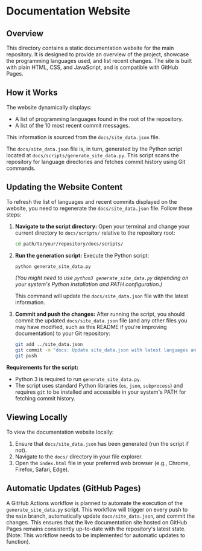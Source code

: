 # Documentation Website

## Overview

This directory contains a static documentation website for the main repository. It is designed to provide an overview of the project, showcase the programming languages used, and list recent changes. The site is built with plain HTML, CSS, and JavaScript, and is compatible with GitHub Pages.

## How it Works

The website dynamically displays:
- A list of programming languages found in the root of the repository.
- A list of the 10 most recent commit messages.

This information is sourced from the `docs/site_data.json` file.

The `docs/site_data.json` file is, in turn, generated by the Python script located at `docs/scripts/generate_site_data.py`. This script scans the repository for language directories and fetches commit history using Git commands.

## Updating the Website Content

To refresh the list of languages and recent commits displayed on the website, you need to regenerate the `docs/site_data.json` file. Follow these steps:

1.  **Navigate to the script directory:**
    Open your terminal and change your current directory to `docs/scripts/` relative to the repository root:
    ```bash
    cd path/to/your/repository/docs/scripts/
    ```

2.  **Run the generation script:**
    Execute the Python script:
    ```bash
    python generate_site_data.py
    ```
    *(You might need to use `python3 generate_site_data.py` depending on your system's Python installation and PATH configuration.)*

    This command will update the `docs/site_data.json` file with the latest information.

3.  **Commit and push the changes:**
    After running the script, you should commit the updated `docs/site_data.json` file (and any other files you may have modified, such as this README if you're improving documentation) to your Git repository:
    ```bash
    git add ../site_data.json
    git commit -m "docs: Update site_data.json with latest languages and commits"
    git push
    ```

**Requirements for the script:**
- Python 3 is required to run `generate_site_data.py`.
- The script uses standard Python libraries (`os`, `json`, `subprocess`) and requires `git` to be installed and accessible in your system's PATH for fetching commit history.

## Viewing Locally

To view the documentation website locally:

1.  Ensure that `docs/site_data.json` has been generated (run the script if not).
2.  Navigate to the `docs/` directory in your file explorer.
3.  Open the `index.html` file in your preferred web browser (e.g., Chrome, Firefox, Safari, Edge).

## Automatic Updates (GitHub Pages)

A GitHub Actions workflow is planned to automate the execution of the `generate_site_data.py` script. This workflow will trigger on every push to the `main` branch, automatically update `docs/site_data.json`, and commit the changes. This ensures that the live documentation site hosted on GitHub Pages remains consistently up-to-date with the repository's latest state. (Note: This workflow needs to be implemented for automatic updates to function).
